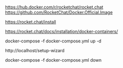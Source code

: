 
https://hub.docker.com/r/rocketchat/rocket.chat
https://github.com/RocketChat/Docker.Official.Image  

https://rocket.chat/install  

https://rocket.chat/docs/installation/docker-containers/


docker-compose -f docker-compose.yml up -d

http://localhost/setup-wizard

docker-compose -f docker-compose.yml down


